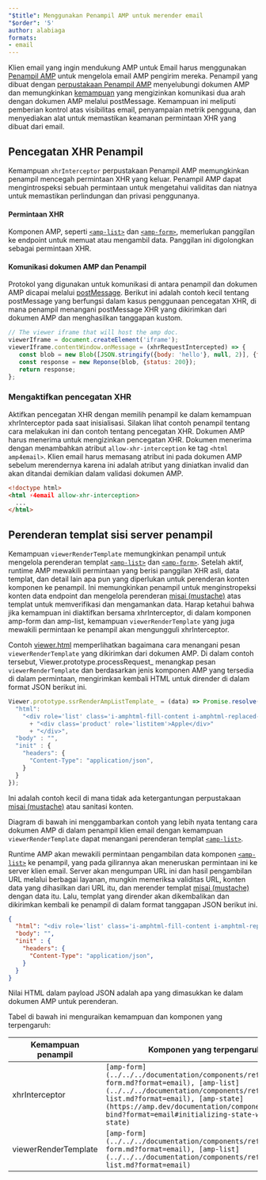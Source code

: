 ```yaml
---
"$title": Menggunakan Penampil AMP untuk merender email
"$order": '5'
author: alabiaga
formats:
- email
---
```


Klien email yang ingin mendukung AMP untuk Email harus menggunakan [Penampil AMP](https://github.com/ampproject/amphtml/blob/master/extensions/amp-viewer-integration/integrating-viewer-with-amp-doc-guide.md) untuk mengelola email AMP pengirim mereka. Penampil yang dibuat dengan [perpustakaan Penampil AMP](https://github.com/ampproject/amphtml/tree/master/extensions/amp-viewer-integration) menyelubungi dokumen AMP dan memungkinkan [kemampuan](https://github.com/ampproject/amphtml/blob/master/extensions/amp-viewer-integration/CAPABILITIES.md) yang mengizinkan komunikasi dua arah dengan dokumen AMP melalui postMessage. Kemampuan ini meliputi pemberian kontrol atas visibilitas email, penyampaian metrik pengguna, dan menyediakan alat untuk memastikan keamanan permintaan XHR yang dibuat dari email.

## Pencegatan XHR Penampil

Kemampuan `xhrInterceptor` perpustakaan Penampil AMP memungkinkan penampil mencegah permintaan XHR yang keluar. Penampil AMP dapat mengintrospeksi sebuah permintaan untuk mengetahui validitas dan niatnya untuk memastikan perlindungan dan privasi penggunanya.

#### Permintaan XHR

Komponen AMP, seperti [`<amp-list>`](../../../documentation/components/reference/amp-list.md?format=email) dan [`<amp-form>`](../../../documentation/components/reference/amp-form.md?format=email), memerlukan panggilan ke endpoint untuk memuat atau mengambil data. Panggilan ini digolongkan sebagai permintaan XHR.

#### Komunikasi dokumen AMP dan Penampil

Protokol yang digunakan untuk komunikasi di antara penampil dan dokumen AMP dicapai melalui [postMessage](https://developer.mozilla.org/en-US/docs/Web/API/Window/postMessage). Berikut ini adalah contoh kecil tentang postMessage yang berfungsi dalam kasus penggunaan pencegatan XHR, di mana penampil menangani postMessage XHR yang dikirimkan dari dokumen AMP dan menghasilkan tanggapan kustom.

```js
// The viewer iframe that will host the amp doc.
viewerIframe = document.createElement('iframe');
viewerIframe.contentWindow.onMessage = (xhrRequestIntercepted) => {
   const blob = new Blob([JSON.stringify({body: 'hello'}, null, 2)], {type: 'application/json'});
   const response = new Reponse(blob, {status: 200});
   return response;
};
```

### Mengaktifkan pencegatan XHR

Aktifkan pencegatan XHR dengan memilih penampil ke dalam kemampuan xhrInterceptor pada saat inisialisasi. Silakan lihat contoh penampil tentang cara melakukan ini dan contoh tentang pencegatan XHR. Dokumen AMP harus menerima untuk mengizinkan pencegatan XHR. Dokumen menerima dengan menambahkan atribut `allow-xhr-interception` ke tag `<html amp4email>`. Klien email harus memasang atribut ini pada dokumen AMP sebelum merendernya karena ini adalah atribut yang diniatkan invalid dan akan ditandai demikian dalam validasi dokumen AMP.

```html
<!doctype html>
<html ⚡4email allow-xhr-interception>
  ...
</html>
```

## Perenderan templat sisi server penampil

Kemampuan `viewerRenderTemplate` memungkinkan penampil untuk mengelola perenderan templat [`<amp-list>`](../../../documentation/components/reference/amp-list.md?format=email) dan [`<amp-form>`](../../../documentation/components/reference/amp-form.md?format=email). Setelah aktif, runtime AMP mewakili permintaan yang berisi panggilan XHR asli, data templat, dan detail lain apa pun yang diperlukan untuk perenderan konten komponen ke penampil. Ini memungkinkan penampil untuk menginstropeksi konten data endpoint dan mengelola perenderan [misai (mustache)](https://mustache.github.io/) atas templat untuk memverifikasi dan mengamankan data. Harap ketahui bahwa jika kemampuan ini diaktifkan bersama xhrInterceptor, di dalam komponen amp-form dan amp-list, kemampuan `viewerRenderTemplate` yang juga mewakili permintaan ke penampil akan mengungguli xhrInterceptor.

Contoh [viewer.html](https://github.com/ampproject/amphtml/blob/master/examples/viewer.html) memperlihatkan bagaimana cara menangani pesan `viewerRenderTemplate` yang dikirimkan dari dokumen AMP. Di dalam contoh tersebut, Viewer.prototype.processRequest_ menangkap pesan `viewerRenderTemplate` dan berdasarkan jenis komponen AMP yang tersedia di dalam permintaan, mengirimkan kembali HTML untuk dirender di dalam format JSON berikut ini.

```js
Viewer.prototype.ssrRenderAmpListTemplate_ = (data) => Promise.resolve({
  "html":
    "<div role='list' class='i-amphtml-fill-content i-amphtml-replaced-content'>"
      + "<div class='product' role='listitem'>Apple</div>"
      + "</div>",
  "body" : "",
  "init" : {
    "headers": {
      "Content-Type": "application/json",
    }
  }
});
```

Ini adalah contoh kecil di mana tidak ada ketergantungan perpustakaan [misai (mustache)](https://mustache.github.io/) atau sanitasi konten.

Diagram di bawah ini menggambarkan contoh yang lebih nyata tentang cara dokumen AMP di dalam penampil klien email dengan kemampuan `viewerRenderTemplate` dapat menangani perenderan templat [`<amp-list>`](../../../documentation/components/reference/amp-list.md?format=email).

<amp-img alt="Viewer render template diagram" layout="responsive" width="372" height="279" src="/static/img/docs/viewer_render_template_diagram.png"></amp-img>

Runtime AMP akan mewakili permintaan pengambilan data komponen [`<amp-list>`](../../../documentation/components/reference/amp-list.md?format=email) ke penampil, yang pada gilirannya akan meneruskan permintaan ini ke server klien email. Server akan mengumpan URL ini dan hasil pengambilan URL melalui berbagai layanan, mungkin memeriksa validitas URL, konten data yang dihasilkan dari URL itu, dan merender templat [misai (mustache)](https://mustache.github.io/) dengan data itu. Lalu, templat yang dirender akan dikembalikan dan dikirimkan kembali ke penampil di dalam format tanggapan JSON berikut ini.

```json
{
  "html": "<div role='list' class='i-amphtml-fill-content i-amphtml-replaced-content'> <div class='product' role='listitem'>List item 1</div> <div class='product' role='listitem'>List item 2</div> </div>",
  "body": "",
  "init" : {
    "headers": {
      "Content-Type": "application/json",
    }
  }
}
```

Nilai HTML dalam payload JSON adalah apa yang dimasukkan ke dalam dokumen AMP untuk perenderan.

Tabel di bawah ini menguraikan kemampuan dan komponen yang terpengaruh:

<table>
  <thead>
    <tr>
      <th width="30%">Kemampuan penampil</th>
      <th>Komponen yang terpengaruh</th>
    </tr>
  </thead>
  <tbody>
    <tr>
      <td>xhrInterceptor</td>
      <td><code>[amp-form](../../../documentation/components/reference/amp-form.md?format=email), [amp-list](../../../documentation/components/reference/amp-list.md?format=email), [amp-state](https://amp.dev/documentation/components/amp-bind?format=email#initializing-state-with-amp-state)</code></td>
    </tr>
     <tr>
       <td>viewerRenderTemplate</td>
       <td><code>[amp-form](../../../documentation/components/reference/amp-form.md?format=email), [amp-list](../../../documentation/components/reference/amp-list.md?format=email)</code></td>
    </tr>
  </tbody>
</table>
